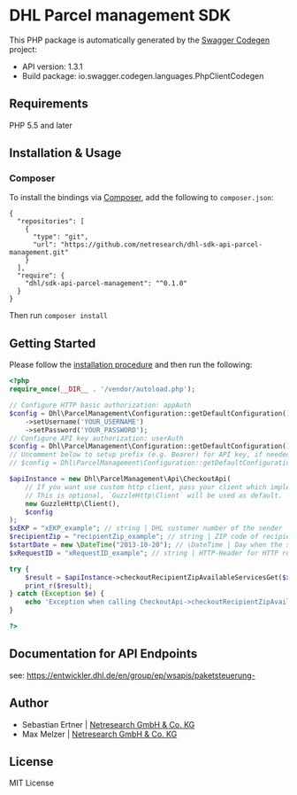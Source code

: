 # DHL Parcel management SDK

This PHP package is automatically generated by the [Swagger Codegen](https://github.com/swagger-api/swagger-codegen) project:

- API version: 1.3.1
- Build package: io.swagger.codegen.languages.PhpClientCodegen

## Requirements

PHP 5.5 and later

## Installation & Usage
### Composer

To install the bindings via [Composer](http://getcomposer.org/), add the following to `composer.json`:

```
{
  "repositories": [
    {
      "type": "git",
      "url": "https://github.com/netresearch/dhl-sdk-api-parcel-management.git"
    }
  ],
  "require": {
    "dhl/sdk-api-parcel-management": "^0.1.0"
  }
}
```

Then run `composer install`

## Getting Started

Please follow the [installation procedure](#installation--usage) and then run the following:

```php
<?php
require_once(__DIR__ . '/vendor/autoload.php');

// Configure HTTP basic authorization: appAuth
$config = Dhl\ParcelManagement\Configuration::getDefaultConfiguration()
    ->setUsername('YOUR_USERNAME')
    ->setPassword('YOUR_PASSWORD');
// Configure API key authorization: userAuth
$config = Dhl\ParcelManagement\Configuration::getDefaultConfiguration()->setApiKey('DPDHL-User-Authentication-Token', 'YOUR_API_KEY');
// Uncomment below to setup prefix (e.g. Bearer) for API key, if needed
// $config = Dhl\ParcelManagement\Configuration::getDefaultConfiguration()->setApiKeyPrefix('DPDHL-User-Authentication-Token', 'Bearer');

$apiInstance = new Dhl\ParcelManagement\Api\CheckoutApi(
    // If you want use custom http client, pass your client which implements `GuzzleHttp\ClientInterface`.
    // This is optional, `GuzzleHttp\Client` will be used as default.
    new GuzzleHttp\Client(),
    $config
);
$xEKP = "xEKP_example"; // string | DHL customer number of the sender
$recipientZip = "recipientZip_example"; // string | ZIP code of recipient.
$startDate = new \DateTime("2013-10-20"); // \DateTime | Day when the shipment will be dropped be the sender in the DHL parcel center
$xRequestID = "xRequestID_example"; // string | HTTP-Header for HTTP request correlation

try {
    $result = $apiInstance->checkoutRecipientZipAvailableServicesGet($xEKP, $recipientZip, $startDate, $xRequestID);
    print_r($result);
} catch (Exception $e) {
    echo 'Exception when calling CheckoutApi->checkoutRecipientZipAvailableServicesGet: ', $e->getMessage(), PHP_EOL;
}

?>
```

## Documentation for API Endpoints

see: https://entwickler.dhl.de/en/group/ep/wsapis/paketsteuerung-

Author
------
* Sebastian Ertner | [Netresearch GmbH & Co. KG](http://www.netresearch.de/)
* Max Melzer | [Netresearch GmbH & Co. KG](http://www.netresearch.de/)

License
-------
MIT License
